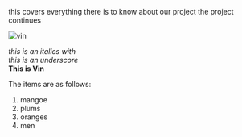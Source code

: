 this covers everything there is to know about our project 
the project continues

![vin](https://vin-project.s3.amazonaws.com/project-images/drama%2Byoko.JPEG)

*this is an italics with* <br>
_this is an underscore_ <br>
**This is Vin**

The items are as follows:
1. mangoe
2. plums
3. oranges
4. men
